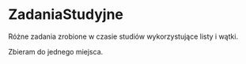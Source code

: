 # ZadaniaStudyjne
Różne zadania zrobione w czasie studiów wykorzystujące listy i wątki.

Zbieram do jednego miejsca.

